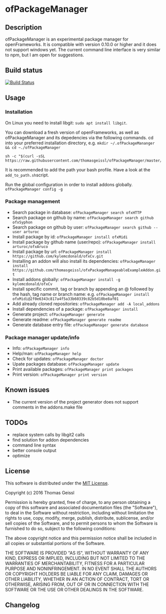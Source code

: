 # ofPackageManager

## Description
ofPackageManager is an experimental package manager for openFrameworks. It is compatible with version 0.10.0 or higher and it does not support windows yet.
The current command line interface is very similar to npm, but I am open for suggestions.

## Build status
[![Build Status](https://travis-ci.org/thomasgeissl/ofPackageManager.svg?branch=master)](https://travis-ci.org/thomasgeissl/ofPackageManager)


## Usage
### Installation

On Linux you need to install libgit: `sudo apt install libgit`.

You can download a fresh version of openFrameworks, as well as ofPackageManager and its depedencies via the following commands.
cd into your preferred installation directory, e.g. `mkdir ~/.ofPackageMananger && cd ~./ofPackageManager`
```
sh -c "$(curl -sSL https://raw.githubusercontent.com/thomasgeissl/ofPackageManager/master/scripts/install.sh)"
```

It is recommended to add the path your bash profile. Have a look at the `add_to_path.sh`script.

Run the global configuration in order to install addons globally. `ofPackageManager config -g`

### Package management
* Search package in database: ``` ofPackageManager search ofxHTTP ```
* Search package on github by name: ``` ofPackageManager search github ofxSyphon ```
* Search package on github by user: ``` ofPackageManager search github --user arturoc ```
* Install package by id: ``` ofPackageManager install ofxMidi ```
* Install package by github name (user/repo): ``` ofPackageManager install arturoc/ofxAruco ```
* Install package by url: ``` ofPackageManager install https://github.com/kylemcdonald/ofxCv.git ```
* Installing an addon will also install its dependencies: ` ofPackageManager install https://github.com/thomasgeissl/ofxPackageManageableExampleAddon.git `
* Install addons globally: ``` ofPackageManager install -g kylemcdonald/ofxCv ```
* Install specific commit, tag or branch by appending an @ followed by the hash, tag name or branch name: e.g. ` ofPackageManager install ofxMidi@2f0e6343c817a4f5a33b60339c82b5d10be8af01 `
* Add already cloned repositories: ``` ofPackageManager add -A local_addons ```
* Install dependencies of a package: ``` ofPackageManager install ```
* Generate project: ``` ofPackageManager generate ```
* Generate readme: ``` ofPackageManager generate readme ```
* Generate database entry file: ``` ofPackageManager generate database ```

### Package manager update/info
* Info: `ofPackageManager info`
* Help/man: `ofPackageManager help`
* Check for updates: ``` ofPackageManager doctor ```
* Upate packages database: ``` ofPackageManager update ```
* Print available packages: ``` ofPackageManager print packages ```
* Print version: ``` ofPackageManager print version ```

## Known issues
* The current version of the project generator does not support comments in the addons.make file

## TODOs
* replace system calls by libgit2 calls
* find solution for addon dependencies
* command line syntax
* better console output
* optimize

## License
This software is distributed under the [MIT License](https://en.wikipedia.org/wiki/MIT_License).

Copyright (c) 2016 Thomas Geissl

Permission is hereby granted, free of charge, to any person obtaining a copy of this software and associated documentation files (the "Software"), to deal in the Software without restriction, including without limitation the rights to use, copy, modify, merge, publish, distribute, sublicense, and/or sell copies of the Software, and to permit persons to whom the Software is furnished to do so, subject to the following conditions:

The above copyright notice and this permission notice shall be included in all copies or substantial portions of the Software.

THE SOFTWARE IS PROVIDED "AS IS", WITHOUT WARRANTY OF ANY KIND, EXPRESS OR IMPLIED, INCLUDING BUT NOT LIMITED TO THE WARRANTIES OF MERCHANTABILITY, FITNESS FOR A PARTICULAR PURPOSE AND NONINFRINGEMENT. IN NO EVENT SHALL THE AUTHORS OR COPYRIGHT HOLDERS BE LIABLE FOR ANY CLAIM, DAMAGES OR OTHER LIABILITY, WHETHER IN AN ACTION OF CONTRACT, TORT OR OTHERWISE, ARISING FROM, OUT OF OR IN CONNECTION WITH THE SOFTWARE OR THE USE OR OTHER DEALINGS IN THE SOFTWARE.

## Changelog
